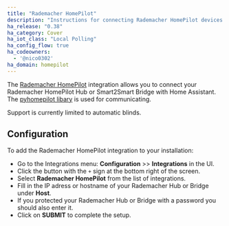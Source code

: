 ```yaml
---
title: "Rademacher HomePilot"
description: "Instructions for connecting Rademacher HomePilot devices."
ha_release: "0.38"
ha_category: Cover
ha_iot_class: "Local Polling"
ha_config_flow: true
ha_codeowners:
  - '@nico0302'
ha_domain: homepilot
---
```


The [Rademacher HomePilot](https://www.rademacher.de/smart-home/produkte/homepilot) integration allows you to connect your Rademacher HomePilot Hub or Smart2Smart Bridge with Home Assistant.
The [pyhomepilot libary](https://github.com/Nico0302/pyhomepilot) is used for communicating.

Support is currently limited to automatic blinds.

## Configuration

To add the Rademacher HomePilot integration to your installation:

- Go to the Integrations menu: **Configuration** >> **Integrations** in the UI.
- Click the button with the `+` sign at the bottom right of the screen.
- Select **Rademacher HomePilot** from the list of integrations.
- Fill in the IP adress or hostname of your Rademacher Hub or Bridge under **Host**.
- If you protected your Rademacher Hub or Bridge with a password you should also enter it.
- Click on **SUBMIT** to complete the setup.

